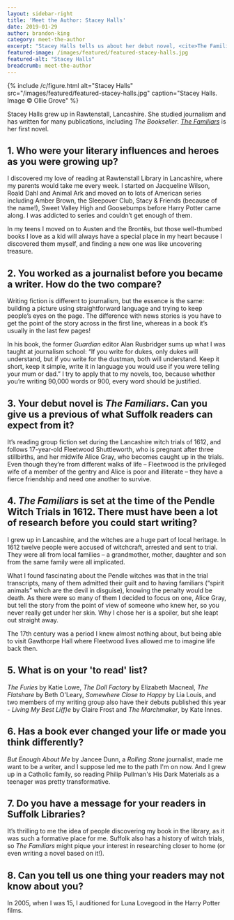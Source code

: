 ```yaml
---
layout: sidebar-right
title: 'Meet the Author: Stacey Halls'
date: 2019-01-29
author: brandon-king
category: meet-the-author
excerpt: "Stacey Halls tells us about her debut novel, <cite>The Familiars</cite> and the importance of libraries in her life."
featured-image: /images/featured/featured-stacey-halls.jpg
featured-alt: "Stacey Halls"
breadcrumb: meet-the-author
---
```


{% include /c/figure.html alt="Stacey Halls" src="/images/featured/featured-stacey-halls.jpg" caption="Stacey Halls. Image &copy; Ollie Grove" %}

Stacey Halls grew up in Rawtenstall, Lancashire. She studied journalism and has written for many publications, including <cite>The Bookseller</cite>. [<cite>The Familiars</cite>](https://suffolk.spydus.co.uk/cgi-bin/spydus.exe/ENQ/OPAC/BIBENQ?BRN=2504600) is her first novel.

## 1. Who were your literary influences and heroes as you were growing up?

I discovered my love of reading at Rawtenstall Library in Lancashire, where my parents would take me every week. I started on Jacqueline Wilson, Roald Dahl and Animal Ark and moved on to lots of American series including Amber Brown, the Sleepover Club, Stacy & Friends (because of the name!), Sweet Valley High and Goosebumps before Harry Potter came along. I was addicted to series and couldn’t get enough of them.

In my teens I moved on to Austen and the Brontës, but those well-thumbed books I love as a kid will always have a special place in my heart because I discovered them myself, and finding a new one was like uncovering treasure.

## 2. You worked as a journalist before you became a writer. How do the two compare?

Writing fiction is different to journalism, but the essence is the same: building a picture using straightforward language and trying to keep people’s eyes on the page. The difference with news stories is you have to get the point of the story across in the first line, whereas in a book it’s usually in the last few pages!

In his book, the former <cite>Guardian</cite> editor Alan Rusbridger sums up what I was taught at journalism school: “If you write for dukes, only dukes will understand, but if you write for the dustman, both will understand. Keep it short, keep it simple, write it in language you would use if you were telling your mum or dad.” I try to apply that to my novels, too, because whether you’re writing 90,000 words or 900, every word should be justified.

## 3. Your debut novel is <cite>The Familiars</cite>. Can you give us a previous of what Suffolk readers can expect from it?

It’s reading group fiction set during the Lancashire witch trials of 1612, and follows 17-year-old Fleetwood Shuttleworth, who is pregnant after three stillbirths, and her midwife Alice Gray, who becomes caught up in the trials. Even though they’re from different walks of life – Fleetwood is the privileged wife of a member of the gentry and Alice is poor and illiterate – they have a fierce friendship and need one another to survive.

## 4. <cite>The Familiars</cite> is set at the time of the Pendle Witch Trials in 1612. There must have been a lot of research before you could start writing?

I grew up in Lancashire, and the witches are a huge part of local heritage. In 1612 twelve people were accused of witchcraft, arrested and sent to trial. They were all from local families – a grandmother, mother, daughter and son from the same family were all implicated.

What I found fascinating about the Pendle witches was that in the trial transcripts, many of them admitted their guilt and to having familiars (“spirit animals” which are the devil in disguise), knowing the penalty would be death. As there were so many of them I decided to focus on one, Alice Gray, but tell the story from the point of view of someone who knew her, so you never really get under her skin. Why I chose her is a spoiler, but she leapt out straight away.

The 17th century was a period I knew almost nothing about, but being able to visit Gawthorpe Hall where Fleetwood lives allowed me to imagine life back then.

## 5. What is on your 'to read' list?

<cite>The Furies</cite> by Katie Lowe, <cite>The Doll Factory</cite> by Elizabeth Macneal, <cite>The Flatshare</cite> by Beth O'Leary, <cite>Somewhere Close to Happy</cite> by Lia Louis, and two members of my writing group also have their debuts published this year - <cite>Living My Best Li(f)e</cite> by Claire Frost and <cite>The Marchmaker</cite>, by Kate Innes.

## 6. Has a book ever changed your life or made you think differently?

<cite>But Enough About Me</cite> by Jancee Dunn, a <cite>Rolling Stone</cite> journalist, made me want to be a writer, and I suppose led me to the path I'm on now. And I grew up in a Catholic family, so reading Philip Pullman's His Dark Materials as a teenager was pretty transformative.

## 7. Do you have a message for your readers in Suffolk Libraries?

It’s thrilling to me the idea of people discovering my book in the library, as it was such a formative place for me. Suffolk also has a history of witch trials, so <cite>The Familiars</cite> might pique your interest in researching closer to home (or even writing a novel based on it!).

## 8. Can you tell us one thing your readers may not know about you?

In 2005, when I was 15, I auditioned for Luna Lovegood in the Harry Potter films.
